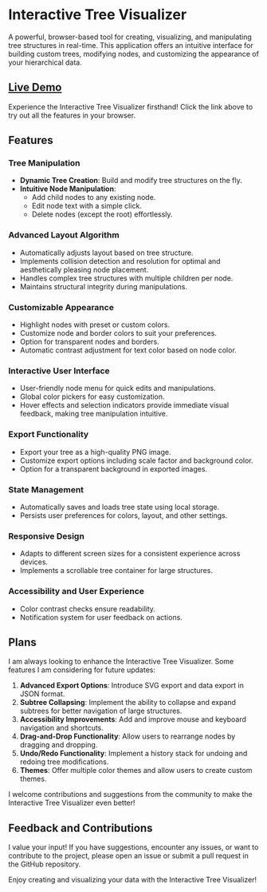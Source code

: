 # Interactive Tree Visualizer

A powerful, browser-based tool for creating, visualizing, and manipulating tree structures in real-time.
This application offers an intuitive interface for building custom trees, modifying nodes, and customizing the
appearance of your hierarchical data.

## [Live Demo](https://d-gaspa.github.io/InteractiveTreeVisualizer/)

Experience the Interactive Tree Visualizer firsthand! Click the link above to try out all the features in your browser.

## Features

### Tree Manipulation
- **Dynamic Tree Creation**: Build and modify tree structures on the fly.
- **Intuitive Node Manipulation**: 
  - Add child nodes to any existing node.
  - Edit node text with a simple click.
  - Delete nodes (except the root) effortlessly.

### Advanced Layout Algorithm
- Automatically adjusts layout based on tree structure.
- Implements collision detection and resolution for optimal and aesthetically pleasing node placement.
- Handles complex tree structures with multiple children per node.
- Maintains structural integrity during manipulations.

### Customizable Appearance
- Highlight nodes with preset or custom colors.
- Customize node and border colors to suit your preferences.
- Option for transparent nodes and borders.
- Automatic contrast adjustment for text color based on node color.

### Interactive User Interface
- User-friendly node menu for quick edits and manipulations.
- Global color pickers for easy customization.
- Hover effects and selection indicators provide immediate visual feedback, making tree manipulation intuitive.

### Export Functionality
- Export your tree as a high-quality PNG image.
- Customize export options including scale factor and background color.
- Option for a transparent background in exported images.

### State Management
- Automatically saves and loads tree state using local storage.
- Persists user preferences for colors, layout, and other settings.

### Responsive Design
- Adapts to different screen sizes for a consistent experience across devices.
- Implements a scrollable tree container for large structures.

### Accessibility and User Experience
- Color contrast checks ensure readability.
- Notification system for user feedback on actions.

## Plans

I am always looking to enhance the Interactive Tree Visualizer. Some features I am considering for future updates:

1. **Advanced Export Options**: Introduce SVG export and data export in JSON format.
2. **Subtree Collapsing**: Implement the ability to collapse and expand subtrees for better navigation of large
   structures.
3. **Accessibility Improvements**: Add and improve mouse and keyboard navigation and shortcuts.
4. **Drag-and-Drop Functionality**: Allow users to rearrange nodes by dragging and dropping.
5. **Undo/Redo Functionality**: Implement a history stack for undoing and redoing tree modifications.
6. **Themes**: Offer multiple color themes and allow users to create custom themes.

I welcome contributions and suggestions from the community to make the Interactive Tree Visualizer even better!

## Feedback and Contributions

I value your input!
If you have suggestions, encounter any issues, or want to contribute to the project, please open an
issue or submit a pull request in the GitHub repository.

Enjoy creating and visualizing your data with the Interactive Tree Visualizer!